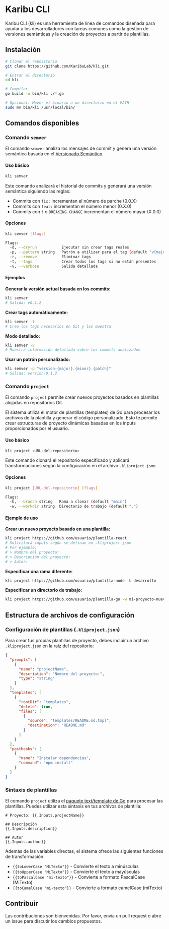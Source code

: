 # Karibu CLI

Karibu CLI (kli) es una herramienta de línea de comandos diseñada para ayudar a los desarrolladores con tareas comunes como la gestión de versiones semánticas y la creación de proyectos a partir de plantillas.

## Instalación

```bash
# Clonar el repositorio
git clone https://github.com/KaribuLab/kli.git

# Entrar al directorio
cd kli

# Compilar
go build -o bin/kli ./*.go

# Opcional: Mover el binario a un directorio en el PATH
sudo mv bin/kli /usr/local/bin/
```

## Comandos disponibles

### Comando `semver`

El comando `semver` analiza los mensajes de commit y genera una versión semántica basada en el [Versionado Semántico](https://semver.org/lang/es/).

#### Uso básico

```bash
kli semver
```

Este comando analizará el historial de commits y generará una versión semántica siguiendo las reglas:
- Commits con `fix:` incrementan el número de parche (0.0.X)
- Commits con `feat:` incrementan el número menor (0.X.0)
- Commits con `!` o `BREAKING CHANGE` incrementan el número mayor (X.0.0)

#### Opciones

```bash
kli semver [flags]

Flags:
  -d, --dryrun           Ejecutar sin crear tags reales
  -p, --pattern string   Patrón a utilizar para el tag (default "v{major}.{minor}.{patch}")
  -r, --remove           Eliminar tags
  -t, --tags             Crear todos los tags si no están presentes
  -v, --verbose          Salida detallada
```

#### Ejemplos

**Generar la versión actual basada en los commits:**
```bash
kli semver
# Salida: v0.1.2
```

**Crear tags automáticamente:**
```bash
kli semver -t
# Crea los tags necesarios en Git y los muestra
```

**Modo detallado:**
```bash
kli semver -v
# Muestra información detallada sobre los commits analizados
```

**Usar un patrón personalizado:**
```bash
kli semver -p "version-{major}.{minor}.{patch}"
# Salida: version-0.1.2
```

### Comando `project`

El comando `project` permite crear nuevos proyectos basados en plantillas alojadas en repositorios Git.

El sistema utiliza el motor de plantillas (templates) de Go para procesar los archivos de la plantilla y generar el código personalizado. Esto te permite crear estructuras de proyecto dinámicas basadas en los inputs proporcionados por el usuario.

#### Uso básico

```bash
kli project <URL-del-repositorio>
```

Este comando clonará el repositorio especificado y aplicará transformaciones según la configuración en el archivo `.kliproject.json`.

#### Opciones

```bash
kli project [URL-del-repositorio] [flags]

Flags:
  -b, --branch string   Rama a clonar (default "main")
  -w, --workdir string  Directorio de trabajo (default ".")
```

#### Ejemplo de uso

**Crear un nuevo proyecto basado en una plantilla:**
```bash
kli project https://github.com/usuario/plantilla-react
# Solicitará inputs según se definan en .kliproject.json
# Por ejemplo:
# > Nombre del proyecto:
# > Descripción del proyecto:
# > Autor:
```

**Especificar una rama diferente:**
```bash
kli project https://github.com/usuario/plantilla-node -b desarrollo
```

**Especificar un directorio de trabajo:**
```bash
kli project https://github.com/usuario/plantilla-go -w mi-proyecto-nuevo
```

## Estructura de archivos de configuración

### Configuración de plantillas (`.kliproject.json`)

Para crear tus propias plantillas de proyecto, debes incluir un archivo `.kliproject.json` en la raíz del repositorio:

```json
{
  "prompts": [
    {
      "name": "projectName",
      "description": "Nombre del proyecto:",
      "type": "string"
    }
  ],
  "templates": [
    {
      "rootDir": "templates",
      "delete": true,
      "files": [
        {
          "source": "templates/README.md.tmpl",
          "destination": "README.md"
        }
      ]
    }
  ],
  "posthooks": [
    {
      "name": "Instalar dependencias",
      "command": "npm install"
    }
  ]
}
```

### Sintaxis de plantillas

El comando `project` utiliza el [paquete text/template de Go](https://pkg.go.dev/text/template) para procesar las plantillas. Puedes utilizar esta sintaxis en tus archivos de plantilla:

```
# Proyecto: {{.Inputs.projectName}}

## Descripción
{{.Inputs.description}}

## Autor
{{.Inputs.author}}
```

Además de las variables directas, el sistema ofrece las siguientes funciones de transformación:

- `{{toLowerCase "MiTexto"}}` - Convierte el texto a minúsculas
- `{{toUpperCase "MiTexto"}}` - Convierte el texto a mayúsculas
- `{{toPascalCase "mi-texto"}}` - Convierte a formato PascalCase (MiTexto)
- `{{toCamelCase "mi-texto"}}` - Convierte a formato camelCase (miTexto)

## Contribuir

Las contribuciones son bienvenidas. Por favor, envía un pull request o abre un issue para discutir los cambios propuestos.